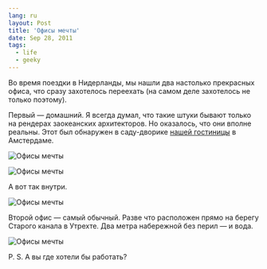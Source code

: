 ```yaml
---
lang: ru
layout: Post
title: 'Офисы мечты'
date: Sep 28, 2011
tags:
  - life
  - geeky
---
```


Во время поездки в Нидерланды, мы нашли два настолько прекрасных офиса, что сразу захотелось переехать (на самом деле захотелось не только поэтому).

Первый — домашний. Я всегда думал, что такие штуки бывают только на рендерах заокеанских архитекторов. Но оказалось, что они вполне реальны. Этот был обнаружен в саду-дворике [нашей гостиницы](http://www.bbcoloursindepijp.nl/ "Bed & Breakfast Colours in de Pijp") в Амстердаме.

<!--more-->

![Офисы мечты](photo://149)

![Офисы мечты](photo://159)

А вот так внутри.

![Офисы мечты](photo://156)

Второй офис — самый обычный. Разве что расположен прямо на берегу Старого канала в Утрехте. Два метра набережной без перил — и вода.

![Офисы мечты](photo://189)

P. S. А вы где хотели бы работать?
